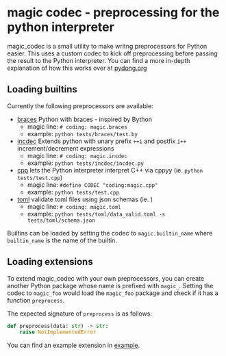 # magic codec - preprocessing for the python interpreter

magic_codec is a small utility to make writng preprocessors for Python easier. This uses a custom codec to kick off preprocessing before passing the result to the Python interpreter. You can find a more in-depth explanation of how this works over at [pydong.org](https://pydong.org)

## Loading builtins
Currently the following preprocessors are available:
- [braces](src/magic_codec/builtin/braces.py) Python with braces - inspired by Bython
    - magic line: `# coding: magic.braces`
    - example: `python tests/braces/test.by`
- [incdec](src/magic_codec/builtin/incdec.py) Extends python with unary prefix `++i` and postfix `i++` increment/decrement expressions
    - magic line: `# coding: magic.incdec`
    - example: `python tests/incdec/incdec.py`
- [cpp](src/magic_codec/builtin/cpp.py) lets the Python interpreter interpret C++ via cppyy (ie. `python tests/test.cpp`)
    - magic line: `#define CODEC "coding:magic.cpp"`
    - example: `python tests/test.cpp`
- [toml](src/magic_codec/builtin/toml.py) validate toml files using json schemas (ie. )
    - magic line: `# coding: magic.toml`
    - example: `python tests/toml/data_valid.toml -s tests/toml/schema.json`

Builtins can be loaded by setting the codec to `magic.builtin_name` where `builtin_name` is the name of the builtin.

## Loading extensions
To extend magic_codec with your own preprocessors, you can create another Python package whose name is prefixed with `magic_`. Setting the codec to `magic_foo` would load the `magic_foo` package and check if it has a function `preprocess`.

The expected signature of `preprocess` is as follows:
```py
def preprocess(data: str) -> str:
    raise NotImplementedError
```


You can find an example extension in [example](example/).